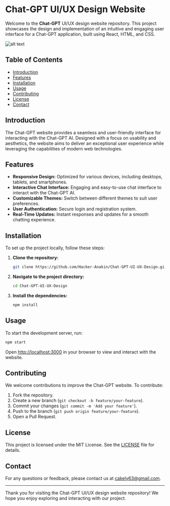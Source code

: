 # Chat-GPT UI/UX Design Website

Welcome to the **Chat-GPT** UI/UX design website repository. This project showcases the design and implementation of an intuitive and engaging user interface for a Chat-GPT application, built using React, HTML, and CSS.

![alt text](https://plus.unsplash.com/premium_photo-1689530775582-83b8abdb5020?q=80&w=2070&auto=format&fit=crop&ixlib=rb-4.0.3&ixid=M3wxMjA3fDB8MHxwaG90by1wYWdlfHx8fGVufDB8fHx8fA%3D%3D
)

## Table of Contents

- [Introduction](#introduction)
- [Features](#features)
- [Installation](#installation)
- [Usage](#usage)
- [Contributing](#contributing)
- [License](#license)
- [Contact](#contact)

## Introduction

The Chat-GPT website provides a seamless and user-friendly interface for interacting with the Chat-GPT AI. Designed with a focus on usability and aesthetics, the website aims to deliver an exceptional user experience while leveraging the capabilities of modern web technologies.

## Features

- **Responsive Design:** Optimized for various devices, including desktops, tablets, and smartphones.
- **Interactive Chat Interface:** Engaging and easy-to-use chat interface to interact with the Chat-GPT AI.
- **Customizable Themes:** Switch between different themes to suit user preferences.
- **User Authentication:** Secure login and registration system.
- **Real-Time Updates:** Instant responses and updates for a smooth chatting experience.

## Installation

To set up the project locally, follow these steps:

1. **Clone the repository:**

    ```bash
    git clone https://github.com/Hacker-Anakin/Chat-GPT-UI-UX-Design.git
    ```

2. **Navigate to the project directory:**

    ```bash
    cd Chat-GPT-UI-UX-Design
    ```

3. **Install the dependencies:**

    ```bash
    npm install
    ```

## Usage

To start the development server, run:

```bash
npm start
```

Open [http://localhost:3000](http://localhost:3000) in your browser to view and interact with the website.

## Contributing

We welcome contributions to improve the Chat-GPT website. To contribute:

1. Fork the repository.
2. Create a new branch (`git checkout -b feature/your-feature`).
3. Commit your changes (`git commit -m 'Add your feature'`).
4. Push to the branch (`git push origin feature/your-feature`).
5. Open a Pull Request.

## License

This project is licensed under the MIT License. See the [LICENSE](LICENSE) file for details.

## Contact

For any questions or feedback, please contact us at [cakely63@gmail.com](mailto:cakely63@gmail.com).

---

Thank you for visiting the Chat-GPT UI/UX design website repository! We hope you enjoy exploring and interacting with our project.
